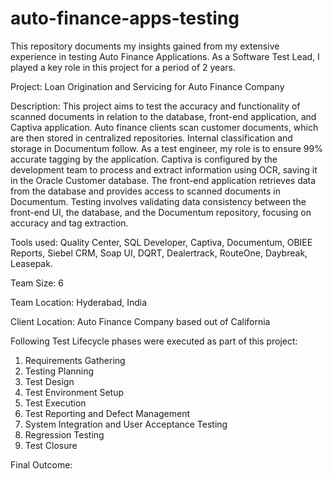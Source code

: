 # auto-finance-apps-testing
This repository documents my insights gained from my extensive experience in testing Auto Finance Applications. As a Software Test Lead, I played a key role in this project for a period of 2 years.


Project: Loan Origination and Servicing for Auto Finance Company


Description: 
This project aims to test the accuracy and functionality of scanned documents in relation to the database, front-end application, and Captiva application. Auto finance clients scan customer documents, which are then stored in centralized repositories. Internal classification and storage in Documentum follow. As a test engineer, my role is to ensure 99% accurate tagging by the application. Captiva is configured by the development team to process and extract information using OCR, saving it in the Oracle Customer database. The front-end application retrieves data from the database and provides access to scanned documents in Documentum. Testing involves validating data consistency between the front-end UI, the database, and the Documentum repository, focusing on accuracy and tag extraction.

Tools used: Quality Center, SQL Developer, Captiva, Documentum, OBIEE Reports, Siebel CRM, Soap UI, DQRT, Dealertrack, RouteOne, Daybreak, Leasepak.

Team Size: 6

Team Location: Hyderabad, India

Client Location: Auto Finance Company based out of California

Following Test Lifecycle phases were executed as part of this project: 
1.  Requirements Gathering
2.  Testing Planning
3.  Test Design
4.  Test Environment Setup
5.  Test Execution
6.  Test Reporting and Defect Management
7.  System Integration and User Acceptance Testing
8.  Regression Testing
9.  Test Closure


Final Outcome: 






